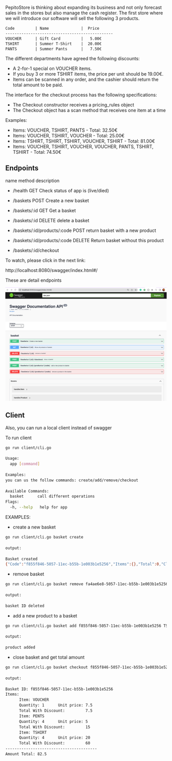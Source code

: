 PepitoStore is thinking about expanding its business and not only forecast sales in the stores but
also manage the cash register. The first store where we will introduce our software will sell the
following 3 products.
```
Code         | Name              |  Price
-----------------------------------------------
VOUCHER      | Gift Card         |   5.00€
TSHIRT       | Summer T-Shirt    |  20.00€
PANTS        | Summer Pants      |   7.50€
```

The different departments have agreed the following discounts:

* A 2-for-1 special on VOUCHER items. 
* If you buy 3 or more TSHIRT items, the price per unit should be 19.00€. 
* Items can be scanned in any order, and the cashier should return the total amount to be
paid.

The interface for the checkout process has the following specifications:

* The Checkout constructor receives a pricing_rules object 
* The Checkout object has a scan method that receives one item at a time



Examples:

* Items: VOUCHER, TSHIRT, PANTS - Total: 32.50€ 
* Items: VOUCHER, TSHIRT, VOUCHER - Total: 25.00€ 
* Items: TSHIRT, TSHIRT, TSHIRT, VOUCHER, TSHIRT - Total: 81.00€ 
* Items: VOUCHER, TSHIRT, VOUCHER, VOUCHER, PANTS, TSHIRT, TSHIRT - Total:
74.50€

## Endpoints

name                                   method          description
- /health                              GET             Check status of app is (live/died)

- /baskets                             POST            Create a new basket
- /baskets/:id                         GET             Get a basket
- /baskets/:id                         DELETE          delete a basket

- /baskets/:id/products/:code          POST            return basket with a new product

- /baskets/:id/products/:code          DELETE          Return basket without this product

- /baskets/:id/checkout   

To watch, please click in the next link:

http://localhost:8080/swagger/index.html#/

These are detail endpoints

![diagram](api/cmd/docs/img.png)


## Client

Also, you can run a local client instead of swagger


To run client
~~~bash
go run client/cli.go

Usage:
  app [command]

Examples:
you can us the follow commands: create/add/remove/checkout

Available Commands:
  basket      call different operations
Flags:
  -h, --help   help for app


~~~
EXAMPLES:

* create a new basket
~~~bash
go run client/cli.go basket create

output:

Basket created
{"Code":"f855f846-5057-11ec-b55b-1e003b1e5256","Items":{},"Total":0,"Close":false}
~~~

* remove basket
~~~bash
go run client/cli.go basket remove fa4ae6e8-5057-11ec-b55b-1e003b1e5256

output:

basket ID deleted
~~~

* add a new product to a basket
~~~bash
go run client/cli.go basket add f855f846-5057-11ec-b55b-1e003b1e5256 TSHIRT

output:

product added
~~~

* close basket and get total amount
~~~bash
go run client/cli.go basket checkout f855f846-5057-11ec-b55b-1e003b1e5256

output:

Basket ID: f855f846-5057-11ec-b55b-1e003b1e5256
Items:
      Item: VOUCHER
      Quantity: 1      Unit price: 7.5
      Total With Discount:         7.5
      Item: PENTS
      Quantity: 4      Unit price: 5
      Total With Discount:         15
      Item: TSHIRT
      Quantity: 4      Unit price: 20
      Total With Discount:         60
----------------------------------------
Amount Total: 82.5

~~~

